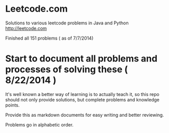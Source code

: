 Leetcode.com
============

Solutions to various leetcode problems in Java and Python
http://leetcode.com

Finished all 151 problems ( as of 7/7/2014)

Start to document all problems and processes of solving these ( 8/22/2014 )
============

It's well known a better way of learning is to actually teach it, so this repo should not only provide solutions, but complete problems and knowledge points. 

Provide this as markdown documents for easy writing and better reviewing.

Problems go in alphabetic order. 